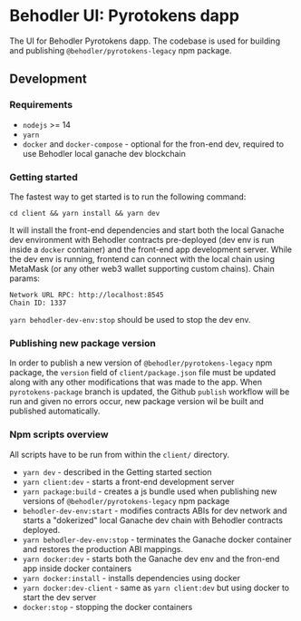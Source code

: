 # Behodler UI: Pyrotokens dapp
The UI for Behodler Pyrotokens dapp. The codebase is used for building and publishing `@behodler/pyrotokens-legacy` npm package.

## Development

### Requirements
* `nodejs` >= 14
* `yarn`
* `docker` and `docker-compose` - optional for the fron-end dev, required to use Behodler local ganache dev blockchain

### Getting started

The fastest way to get started is to run the following command:
```
cd client && yarn install && yarn dev
```
It will install the front-end dependencies and start both the local Ganache dev environment with Behodler contracts pre-deployed (dev env is run inside a  `docker` container) and the front-end app development server. While the dev env is running, frontend can connect with the local chain using MetaMask (or any other web3 wallet supporting custom chains). Chain params: 
```
Network URL RPC: http://localhost:8545
Chain ID: 1337
```

`yarn behodler-dev-env:stop` should be used to stop the dev env.

### Publishing new package version

In order to publish a new version of `@behodler/pyrotokens-legacy` npm package, the `version` field of `client/package.json` file must be updated along with any other modifications that was made to the app. When `pyrotokens-package` branch is updated, the Github `publish` workflow will be run and given no errors occur, new package version wil be built and published automatically.

### Npm scripts overview
All scripts have to be run from within the `client/` directory.
* `yarn dev` - described in the Getting started section
* `yarn client:dev` - starts a front-end development server
* `yarn package:build` - creates a js bundle used when publishing new versions of `@behodler/pyrotokens-legacy` npm package
* `behodler-dev-env:start` - modifies contracts ABIs for dev network and starts a "dokerized" local Ganache dev chain with Behodler contracts deployed. 
* `yarn behodler-dev-env:stop` - terminates the Ganache docker container and restores the production ABI mappings.
* `yarn docker:dev` - starts both the Ganache dev env and the fron-end app inside docker containers
* `yarn docker:install` - installs dependencies using docker
* `yarn docker:dev-client` - same as `yarn client:dev` but using docker to start the dev server
* `docker:stop` - stopping the docker containers
